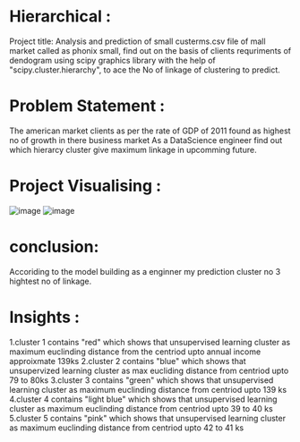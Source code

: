 # Hierarchical :
Project title: Analysis and prediction of small custerms.csv file of mall market called as phonix small, find out on the basis of clients requriments of dendogram using scipy graphics library with the help of "scipy.cluster.hierarchy", to ace the No of linkage of clustering to predict.
# Problem Statement :
The american market clients as per the rate of GDP of 2011 found as highest no of growth in there business market
As a DataScience engineer find out which hierarcy cluster give maximum linkage in upcomming future.
# Project Visualising :
![image](https://github.com/PAkanksha008/Hierarchical/assets/143333014/6c36883c-68b3-4cef-b3a7-dccda6cea8f3)
![image](https://github.com/PAkanksha008/Hierarchical/assets/143333014/cbaa4e23-bf44-4899-bb57-7d9dcadc8728)
# conclusion:
Accoriding to the model building as a enginner my prediction cluster no 3 hightest no of linkage.
# Insights :
1.cluster 1 contains "red" which shows that unsupervised learning cluster as maximum euclinding distance from the centriod upto annual income approixmate 139ks
2.cluster 2 contains "blue" which shows that unsupervized learning cluster as max eucliding distance from centriod upto 79 to 80ks
3.cluster 3 contains "green" which shows that unsupervised learning cluster as maximum euclinding distance from centriod upto 139 ks
4.cluster 4 contains "light blue" which shows that unsupervised learning cluster as maximum euclinding distance from centriod upto 39 to 40 ks
5.cluster 5 contains "pink" which shows that unsupervised learning cluster as maximum euclinding distance from centriod upto 42 to 41 ks
